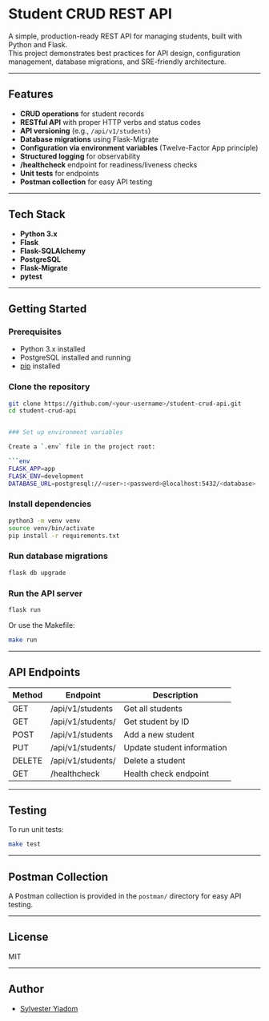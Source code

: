 # Student CRUD REST API

A simple, production-ready REST API for managing students, built with Python and Flask.  
This project demonstrates best practices for API design, configuration management, database migrations, and SRE-friendly architecture.

---

## Features

- **CRUD operations** for student records
- **RESTful API** with proper HTTP verbs and status codes
- **API versioning** (e.g., `/api/v1/students`)
- **Database migrations** using Flask-Migrate
- **Configuration via environment variables** (Twelve-Factor App principle)
- **Structured logging** for observability
- **/healthcheck** endpoint for readiness/liveness checks
- **Unit tests** for endpoints
- **Postman collection** for easy API testing

---

## Tech Stack

- **Python 3.x**
- **Flask**
- **Flask-SQLAlchemy**
- **PostgreSQL**
- **Flask-Migrate**
- **pytest**

---

## Getting Started

### Prerequisites

- Python 3.x installed
- PostgreSQL installed and running
- [pip](https://pip.pypa.io/en/stable/) installed

### Clone the repository

```bash
git clone https://github.com/<your-username>/student-crud-api.git
cd student-crud-api


### Set up environment variables

Create a `.env` file in the project root:

```env
FLASK_APP=app
FLASK_ENV=development
DATABASE_URL=postgresql://<user>:<password>@localhost:5432/<database>
```

### Install dependencies

```bash
python3 -m venv venv
source venv/bin/activate
pip install -r requirements.txt
```

### Run database migrations

```bash
flask db upgrade
```

### Run the API server

```bash
flask run
```

Or use the Makefile:

```bash
make run
```

---

## API Endpoints

| Method | Endpoint                   | Description                  |
|--------|----------------------------|------------------------------|
| GET    | /api/v1/students           | Get all students             |
| GET    | /api/v1/students/<id>      | Get student by ID            |
| POST   | /api/v1/students           | Add a new student            |
| PUT    | /api/v1/students/<id>      | Update student information   |
| DELETE | /api/v1/students/<id>      | Delete a student             |
| GET    | /healthcheck               | Health check endpoint        |

---

## Testing

To run unit tests:

```bash
make test
```

---

## Postman Collection

A Postman collection is provided in the `postman/` directory for easy API testing.

---

## License

MIT

---

## Author

- [Sylvester Yiadom](https://github.com/sylvesteryiadom)
```